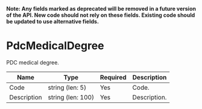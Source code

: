 **Note: Any fields marked as deprecated will be removed in a future version of the API. New code should not rely on these fields. Existing code should be updated to use alternative fields.**

# PdcMedicalDegree

PDC medical degree.

| Name | Type | Required | Description |
| - | - | - | - |
| Code | string (len: 5) | Yes | Code. |
| Description | string (len: 100) | Yes | Description. |
